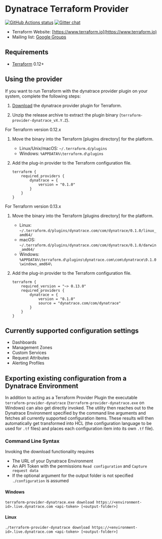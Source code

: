 # Dynatrace Terraform Provider
<a href="github.com/dynatrace-oss/terraform-provider-dynatrace/terraform-provider-dynatrace"><img alt="GitHub Actions status" src="github.com/dynatrace-oss/terraform-provider-dynatrace/workflows/Tests/badge.svg"></a> [![Gitter chat](https://badges.gitter.im/hashicorp-terraform/Lobby.png)](https://gitter.im/hashicorp-terraform/Lobby)
- Terraform Website: [https://www.terraform.io](https://www.terraform.io)
- Mailing list: [Google Groups](http://groups.google.com/group/terraform-tool)
## Requirements

- [Terraform](https://www.terraform.io/downloads.html) 0.12+

## Using the provider

If you want to run Terraform with the dynatrace provider plugin on your system, complete the following steps:

1. [Download](https://github.com/dtcookie/terraform-provider-dynatrace/releases/latest) the dynatrace provider plugin for Terraform.

1. Unzip the release archive to extract the plugin binary (`terraform-provider-dynatrace_vX.Y.Z`).

For Terraform version 0.12.x

1. Move the binary into the Terraform [plugins directory] for the platform.
    - Linux/Unix/macOS: `~/.terraform.d/plugins`
    - Windows: `%APPDATA%\terraform.d\plugins`

1. Add the plug-in provider to the Terraform configuration file.

    ```hcl
    terraform {
        required_providers {
            dynatrace = {
                version = "0.1.0"
            }
        }
    }
    ```

For Terraform version 0.13.x

1. Move the binary into the Terraform [plugins directory] for the platform.
    - Linux: `~/.terraform.d/plugins/dynatrace.com/com/dynatrace/0.1.0/linux_amd64/`
    - macOS: `~/.terraform.d/plugins/dynatrace.com/com/dynatrace/0.1.0/darwin_amd64/`
    - Windows: `%APPDATA%\terraform.d\plugins\dynatrace.com\com\dynatrace\0.1.0\windows_amd64\`

1. Add the plug-in provider to the Terraform configuration file.

    ```hcl
    terraform {
        required_version = "~> 0.13.0"
        required_providers {
            dynatrace = {
                version = "0.1.0"
                source = "dynatrace.com/com/dynatrace"
            }
        }
    }
    ```

## Currently supported configuration settings
* Dashboards
* Management Zones
* Custom Services
* Request Attributes
* Alerting Profiles

## Exporting existing configuration from a Dynatrace Environment
In addition to acting as a Terraform Provider Plugin the executable `terraform-provider-dynatrace` (`terraform-provider-dynatrace.exe` on Windows) can also get directly invoked.
The utility then reaches out to the Dynatrace Environment specified by the command line arguments and fetches all currently supported configuration items. These results will then automatically get transformed into HCL (the configuration language to be used for `.tf` files) and places each configuration item into its own `.tf` file).
### Command Line Syntax
Invoking the download functionality requires
* The URL of your Dynatrace Environment
* An API Token with the permissions `Read configuration` and `Capture request data`
* If the optional argument for the output folder is not specified `./configuration` is assumed
#### Windows
`terraform-provider-dynatrace.exe download https://<environment-id>.live.dynatrace.com <api-token> [<output-folder>]`
#### Linux
`./terraform-provider-dynatrace download https://<environment-id>.live.dynatrace.com <api-token> [<output-folder>]`

